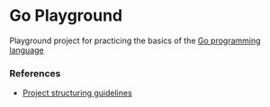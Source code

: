 # Go Playground

Playground project for practicing the basics of the [Go programming language](https://go.dev/)

### References

- [Project structuring guidelines](https://github.com/golang-standards/project-layout)
